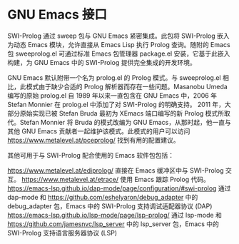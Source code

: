 # GNU Emacs 接口

SWI-Prolog 通过 sweep 包与 GNU Emacs 紧密集成。此包将 SWI-Prolog 嵌入为动态 Emacs 模块，允许直接从 Emacs Lisp 执行 Prolog 查询。随附的 Emacs 包 sweeprolog.el 可通过标准 Emacs 包管理器 package.el 安装，它基于此嵌入构建，为 GNU Emacs 中的 SWI-Prolog 提供完全集成的开发环境。

GNU Emacs 默认附带一个名为 prolog.el 的 Prolog 模式。与 sweeprolog.el 相比，此模式由于缺少合适的 Prolog 解析器而存在一些问题。Masanobu Umeda 编写的原始 prolog.el 自 1989 年以来一直包含在 GNU Emacs 中，2006 年 Stefan Monnier 在 prolog.el 中添加了对 SWI-Prolog 的明确支持。 2011 年，大部分原始实现已被 Stefan Bruda 最初为 XEmacs 端口编写的新 Prolog 模式所取代。Stefan Monnier 将 Bruda 的模式改编为 GNU Emacs，从那时起，他一直与其他 GNU Emacs 贡献者一起维护该模式。此模式的用户可以访问 https://www.metalevel.at/pceprolog/ 找到有用的配置建议。

其他可用于与 SWI-Prolog 配合使用的 Emacs 软件包包括：

https://www.metalevel.at/ediprolog/
直接在 Emacs 缓冲区中与 SWI-Prolog 交互。
https://www.metalevel.at/etrace/
使用 Emacs 跟踪 Prolog 代码。
https://emacs-lsp.github.io/dap-mode/page/configuration/#swi-prolog
通过 dap-mode 和 https://github.com/eshelyaron/debug_adapter 中的 debug_adapter 包，Emacs 中的 SWI-Prolog 支持调试适配器协议 (DAP)
https://emacs-lsp.github.io/lsp-mode/page/lsp-prolog/
通过 lsp-mode 和 https://github.com/jamesnvc/lsp_server 中的 lsp_server 包，Emacs 中的 SWI-Prolog 支持语言服务器协议 (LSP)